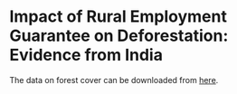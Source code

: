 # Impact of Rural Employment Guarantee on Deforestation: Evidence from India

The data on forest cover can be downloaded from [here](http://www.devdatalab.org/shrug_download/).
